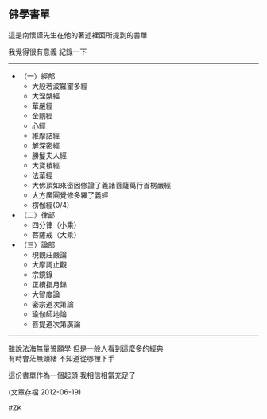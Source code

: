 ## 佛學書單

這是南懷謹先生在他的著述裡面所提到的書單  
  
我覺得很有意義 紀錄一下  

----  
  
- （一）經部  
  - 大般若波羅蜜多經  
  - 大涅槃經  
  - 華嚴經  
  - 金剛經  
  - 心經  
  - 維摩詰經  
  - 解深密經  
  - 勝鬘夫人經  
  - 大寶積經  
  - 法華經  
  - 大佛頂如來密因修證了義諸菩薩萬行首楞嚴經  
  - 大方廣圓覺修多羅了義經  
  - 楞伽經(0/4)  
- （二）律部  
  - 四分律（小乘）  
  - 菩薩戒（大乘）  
- （三）論部  
  - 現觀莊嚴論  
  - 大摩訶止觀  
  - 宗鏡錄  
  - 正續指月錄  
  - 大智度論  
  - 密宗道次第論  
  - 瑜伽師地論　  
  - 菩提道次第廣論  

----

雖說法海無量誓願學 但是一般人看到這麼多的經典  
有時會茫無頭緒 不知道從哪裡下手  
  
這份書單作為一個起頭 我相信相當充足了

(文章存檔 2012-06-19)

#ZK
